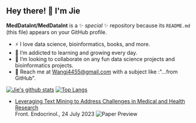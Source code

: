 ## Hey there! 👋 I'm Jie


**MedDataInt/MedDataInt** is a ✨ _special_ ✨ repository because its `README.md` (this file) appears on your GitHub profile.

- ⚡ I love data science, bioinformatics, books, and more.
- 🌱 I’m addicted to learning and growing every day.
- 👯 I’m looking to collaborate on any fun data science projects and bioinformatics projects.
- :email: Reach me at Wangj4455@gmail.com with a subject like :"...from GitHub".

[![Jie's github stats](https://github-readme-stats.vercel.app/api?username=MedDataInt&count_private=true&show_icons=true&theme=radical&hide_rank=false)](https://github.com/anuraghazra/github-readme-stats)
[![Top Langs](https://github-readme-stats.vercel.app/api/top-langs/?username=MedDataInt)](https://github.com/anuraghazra/github-readme-stats)

- [Leveraging Text Mining to Address Challenges in Medical and Health Research](https://www.frontiersin.org/journals/endocrinology/articles/10.3389/fendo.2023.1195145/full)  
  Front. Endocrinol., 24 July 2023
![Paper Preview](https://www.frontiersin.org/files/Articles/1195145/fendo-14-1195145-HTML/image_m/fendo-14-1195145-g001.jpg)

